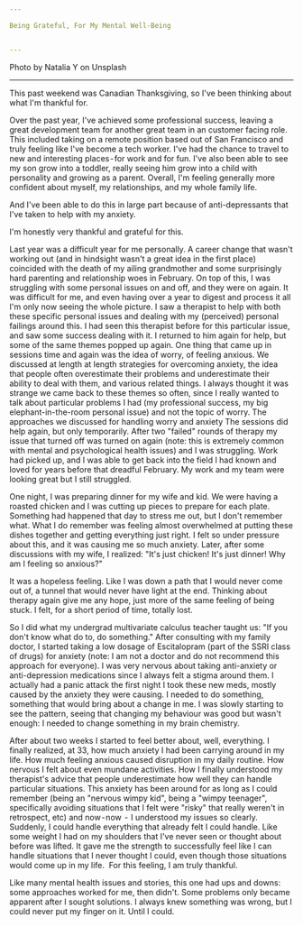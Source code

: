 ```yaml
---

Being Grateful, For My Mental Well-Being


---
```


Photo by Natalia Y on Unsplash

---

This past weekend was Canadian Thanksgiving, so I've been thinking about what I'm thankful for.

Over the past year, I've achieved some professional success, leaving a great development team for another great team in an customer facing role. This included taking on a remote position based out of San Francisco and truly feeling like I've become a tech worker. I've had the chance to travel to new and interesting places - for work and for fun. I've also been able to see my son grow into a toddler, really seeing him grow into a child with personality and growing as a parent. Overall, I'm feeling generally more confident about myself, my relationships, and my whole family life.

And I've been able to do this in large part because of anti-depressants that I've taken to help with my anxiety.

I'm honestly very thankful and grateful for this.

Last year was a difficult year for me personally. A career change that wasn't working out (and in hindsight wasn't a great idea in the first place) coincided with the death of my ailing grandmother and some surprisingly hard parenting and relationship woes in February. On top of this, I was struggling with some personal issues on and off, and they were on again. It was difficult for me, and even having over a year to digest and process it all I'm only now seeing the whole picture. I saw a therapist to help with both these specific personal issues and dealing with my (perceived) personal failings around this. I had seen this therapist before for this particular issue, and saw some success dealing with it. I returned to him again for help, but some of the same themes popped up again.
One thing that came up in sessions time and again was the idea of worry, of feeling anxious. We discussed at length at length strategies for overcoming anxiety, the idea that people often overestimate their problems and underestimate their ability to deal with them, and various related things. I always thought it was strange we came back to these themes so often, since I really wanted to talk about particular problems I had (my professional success, my big elephant-in-the-room personal issue) and not the topic of worry. The approaches we discussed for handling worry and anxiety
The sessions did help again, but only temporarily. After two "failed" rounds of therapy my issue that turned off was turned on again (note: this is extremely common with mental and psychological health issues) and I was struggling. Work had picked up, and I was able to get back into the field I had known and loved for years before that dreadful February. My work and my team were looking great but I still struggled.

One night, I was preparing dinner for my wife and kid. We were having a roasted chicken and I was cutting up pieces to prepare for each plate. Something had happened that day to stress me out, but I don't remember what. What I do remember was feeling almost overwhelmed at putting these dishes together and getting everything just right. I felt so under pressure about this, and it was causing me so much anxiety. Later, after some discussions with my wife, I realized: "It's just chicken! It's just dinner! Why am I feeling so anxious?"

It was a hopeless feeling. Like I was down a path that I would never come out of, a tunnel that would never have light at the end. Thinking about therapy again give me any hope, just more of the same feeling of being stuck. I felt, for a short period of time, totally lost.

So I did what my undergrad multivariate calculus teacher taught us: "If you don't know what do to, do something."
After consulting with my family doctor, I started taking a low dosage of Escitalopram (part of the SSRI class of drugs) for anxiety (note: I am not a doctor and do not recommend this approach for everyone). I was very nervous about taking anti-anxiety or anti-depression medications since I always felt a stigma around them. I actually had a panic attack the first night I took these new meds, mostly caused by the anxiety they were causing. I needed to do something, something that would bring about a change in me. I was slowly starting to see the pattern, seeing that changing my behaviour was good but wasn't enough: I needed to change something in my brain chemistry.

After about two weeks I started to feel better about, well, everything. I finally realized, at 33, how much anxiety I had been carrying around in my life. How much feeling anxious caused disruption in my daily routine. How nervous I felt about even mundane activities. How I finally understood my therapist's advice that people underestimate how well they can handle particular situations. This anxiety has been around for as long as I could remember (being an "nervous wimpy kid", being a "wimpy teenager", specifically avoiding situations that I felt were "risky" that really weren't in retrospect, etc) and now - now  -  I understood my issues so clearly. Suddenly, I could handle everything that already felt I could handle. Like some weight I had on my shoulders that I've never seen or thought about before was lifted. It gave me the strength to successfully feel like I can handle situations that I never thought I could, even though those situations would come up in my life. 
For this feeling, I am truly thankful.

Like many mental health issues and stories, this one had ups and downs: some approaches worked for me, then didn't. Some problems only became apparent after I sought solutions. I always knew something was wrong, but I could never put my finger on it. Until I could.